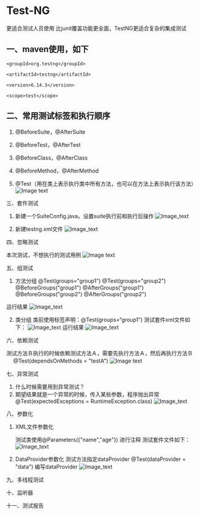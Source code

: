# Test-NG
更适合测试人员使用
比junit覆盖功能更全面，TestNG更适合复杂的集成测试


一、maven使用，如下
---

<dependency>

    <groupId>org.testng</groupId>

    <artifactId>testng</artifactId>

    <version>6.14.3</version>

    <scope>test</scope>

</dependency>

二、常用测试标签和执行顺序
---

  1.  @BeforeSuite，@AfterSuite 

  2.  @BeforeTest，@AfterTest

  3.  @BeforeClass，@AfterClass

  3.  @BeforeMethod，@AfterMethod

  4.  @Test（用在类上表示执行类中所有方法，也可以在方法上表示执行该方法）
  ![Image text](https://github.com/xiaowenhui/testNG-learn/blob/master/images/testng%E6%89%A7%E8%A1%8C%E9%A1%BA%E5%BA%8F.png)


三、套件测试

   1. 新建一个SuiteConfig.java，设置suite执行前和执行后操作
      ![Image_text](https://github.com/xiaowenhui/testNG-learn/blob/master/images/suite-SuiteConfig.png)
      
    
   2. 新建testng.xml文件
      ![Image_text](https://github.com/xiaowenhui/testNG-learn/blob/master/images/suite-testngxml.png)
     

四、忽略测试

   本次测试，不想执行的测试用例
    ![Image text](https://github.com/xiaowenhui/testNG-learn/blob/master/images/ignore.png)

五、组测试

  1. 方法分组
          @Test(groups="group1")
          @Test(groups="group2")
          @BeforeGroups("group1")
          @AfterGroups("group1")
          @BeforeGroups("group2")
          @AfterGroups("group2")
         
   运行结果
           ![Image_text](https://github.com/xiaowenhui/testNG-learn/blob/master/images/groupOnMethod.png)

  2. 类分组
       类前使用标签声明：@Test(groups=“group1”)
       测试套件xml文件如下：
         ![Image_text](https://github.com/xiaowenhui/testNG-learn/blob/master/images/groupOnClass.png)
       运行结果
       ![Image_text](https://github.com/xiaowenhui/testNG-learn/blob/master/images/groupOnClass-Result.jpg)
   
六、依赖测试

   测试方法Ｂ执行的时候依赖测试方法Ａ，需要先执行方法Ａ，然后再执行方法Ｂ
　  @Test(dependsOnMethods = "testA")
    ![Image text](https://github.com/xiaowenhui/testNG-learn/blob/master/images/dependTest.png)
   
七、异常测试

  1. 什么时候需要用到异常测试？
  2. 期望结果就是一个异常的时候，传入某些参数，程序抛出异常
    @Test(expectedExceptions = RuntimeException.class)
    ![Image_text](https://github.com/xiaowenhui/testNG-learn/blob/master/images/exceprtionTest.png)
    
八、参数化

   1. XML文件参数化

       测试类使用@Parameters({"name","age"}) 进行注释
       测试套件文件如下：
       ![Image_text](https://github.com/xiaowenhui/testNG-learn/blob/master/images/prameter-xml.png)

   2. DataProvider参数化
      测试方法指定dataProvider   @Test(dataProvider = "data")
      编写dataProvider
      ![Image_text](https://github.com/xiaowenhui/testNG-learn/blob/master/images/parameter-dataprovider.png)


九、多线程测试


十、监听器


十一、测试报告




